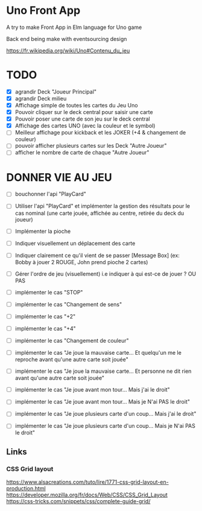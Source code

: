 Uno Front App
=============

A try to make Front App in Elm language for Uno game

Back end being make with eventsourcing design

https://fr.wikipedia.org/wiki/Uno#Contenu_du_jeu

TODO
====

- [x] agrandir Deck "Joueur Principal"
- [x] agrandir Deck milieu
- [x] Affichage simple de toutes les cartes du Jeu Uno
- [x] Pouvoir cliquer sur le deck central pour saisir une carte
- [x] Pouvoir poser une carte de son jeu sur le deck central
- [x] Affichage des cartes UNO (avec la couleur et le symbol)
- [ ] Meilleur affichage pour kickback et les JOKER (+4 & changement de couleur)
- [ ] pouvoir afficher plusieurs cartes sur les Deck "Autre Joueur"
- [ ] afficher le nombre de carte de chaque "Autre Joueur"

DONNER VIE AU JEU
=================

- [ ] bouchonner l'api "PlayCard"
- [ ] Utiliser l'api "PlayCard" et implémenter la gestion des résultats pour le cas nominal (une carte jouée, affichée au centre, retirée du deck du joueur)
- [ ] Implémenter la pioche
- [ ] Indiquer visuellement un déplacement des carte
- [ ] Indiquer clairement ce qu'il vient de se passer [Message Box] (ex: Bobby à jouer 2 ROUGE, John prend pioche 2 cartes)
- [ ] Gérer l'ordre de jeu (visuellement) i.e indiquer à qui est-ce de jouer ?  OU PAS
- [ ] implémenter le cas "STOP"
- [ ] implémenter le cas "Changement de sens"
- [ ] implémenter le cas "+2"
- [ ] implémenter le cas "+4"
- [ ] implémenter le cas "Changement de couleur"

- [ ] implémenter le cas "Je joue la mauvaise carte... Et quelqu'un me le reproche avant qu'une autre carte soit jouée"
- [ ] implémenter le cas "Je joue la mauvaise carte... Et personne ne dit rien avant qu'une autre carte soit jouée"

- [ ] implémenter le cas "Je joue avant mon tour... Mais j'ai le droit"
- [ ] implémenter le cas "Je joue avant mon tour... Mais je N'ai PAS le droit"
- [ ] implémenter le cas "Je joue plusieurs carte d'un coup... Mais j'ai le droit"
- [ ] implémenter le cas "Je joue plusieurs carte d'un coup... Mais je N'ai PAS le droit"

## Links

### CSS Grid layout

https://www.alsacreations.com/tuto/lire/1771-css-grid-layout-en-production.html
https://developer.mozilla.org/fr/docs/Web/CSS/CSS_Grid_Layout
https://css-tricks.com/snippets/css/complete-guide-grid/

